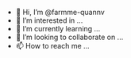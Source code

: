 - 👋 Hi, I’m @farmme-quannv
- 👀 I’m interested in ...
- 🌱 I’m currently learning ...
- 💞️ I’m looking to collaborate on ...
- 📫 How to reach me ...

<!---
farmme-quannv/farmme-quannv is a ✨ special ✨ repository because its `README.md` (this file) appears on your GitHub profile.
You can click the Preview link to take a look at your changes.
--->
